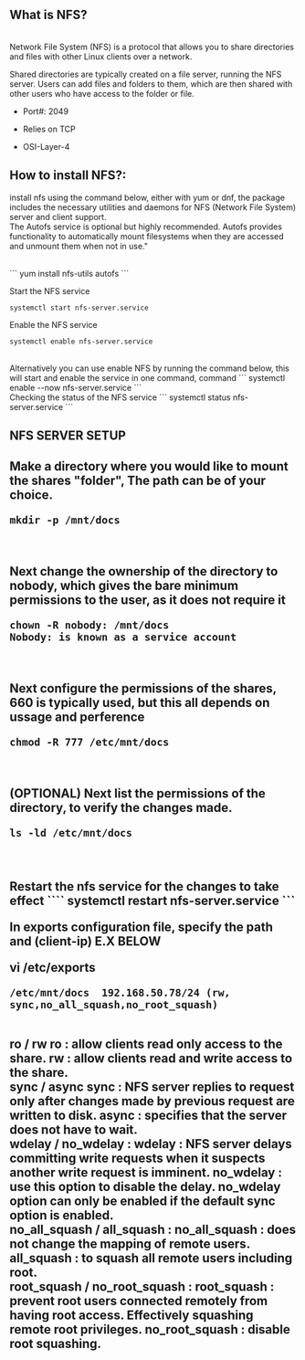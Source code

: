<h2> What is NFS? </h2>
<br>
Network File System (NFS) is a protocol that allows you to share directories and files with other Linux clients over a network.

Shared directories are typically created on a file server, running the NFS server. Users can add files and folders to them, which are then shared with other users who have access to the folder or file.

- Port#: 2049

- Relies on TCP 

- OSI-Layer-4 


<h2> How to install NFS?:</h2>

install nfs using the command below, either with yum or dnf, the package includes the necessary utilities and daemons for NFS (Network File System) server and client support.
<br>
The Autofs service is optional but highly recommended. Autofs provides functionality to automatically mount filesystems when they are accessed and unmount them when not in use."

<br>
```
yum install nfs-utils autofs
```

Start the NFS service
<br>
```
systemctl start nfs-server.service 
```

Enable the NFS service
<br>
```
systemctl enable nfs-server.service
```

<br>
Alternatively you can use enable NFS by running the command below, this will start and enable the service in one command, command 
```
systemctl enable --now nfs-server.service
```

<br>
Checking the status of the NFS service
```
systemctl status nfs-server.service
```


<h2> NFS SERVER SETUP <h2>

Make a directory where you would like to mount the shares "folder", The path can be of your choice.

```
mkdir -p /mnt/docs 
```
<br>


Next change the ownership of the directory to nobody, which gives the bare minimum permissions to the user, as it does not require it
```
chown -R nobody: /mnt/docs
Nobody: is known as a service account  
```
<br>

Next configure the permissions of the shares, 660 is typically used, but this all depends on ussage and perference
```
chmod -R 777 /etc/mnt/docs
```
<br>


(OPTIONAL) Next list the permissions of the directory, to verify the changes made.
```
ls -ld /etc/mnt/docs
```
<br>

<br>
Restart the nfs service for the changes to take effect 
````
systemctl restart nfs-server.service
```


In exports configuration file, specify the path and (client-ip)  E.X  BELOW

vi /etc/exports 

```
/etc/mnt/docs  192.168.50.78/24 (rw, sync,no_all_squash,no_root_squash)
```


<br>
ro / rw 
ro : allow clients read only access to the share.
rw : allow clients read and write access to the share.

<br>
sync / async 
sync : NFS server replies to request only after changes made by previous request are written to disk.
async : specifies that the server does not have to wait.

<br>
wdelay / no_wdelay :
wdelay : NFS server delays committing write requests when it suspects another write request is imminent.
no_wdelay : use this option to disable the delay. no_wdelay option can only be enabled if the default sync option is enabled.

<br>
no_all_squash / all_squash :
no_all_squash : does not change the mapping of remote users.
all_squash : to squash all remote users including root.

<br>
root_squash / no_root_squash :
root_squash : prevent root users connected remotely from having root access. Effectively squashing remote root privileges.
no_root_squash : disable root squashing.
